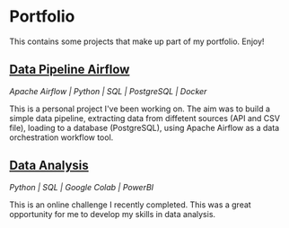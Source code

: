 # Portfolio

This contains some projects that make up part of my portfolio. Enjoy!

## [Data Pipeline Airflow](https://github.com/JKng/Data_Pipeline_Airflow) 
*Apache Airflow | Python | SQL | PostgreSQL | Docker*

This is a personal project I've been working on. The aim was to build a simple data pipeline, extracting data from diffetent sources (API and CSV file), loading to a database (PostgreSQL), using Apache Airflow as a data orchestration workflow tool.

## [Data Analysis](https://github.com/JKng/NY-Taxi)
*Python | SQL | Google Colab | PowerBI*

This is an online challenge I recently completed. This was a great opportunity for me to develop my skills in data analysis.

